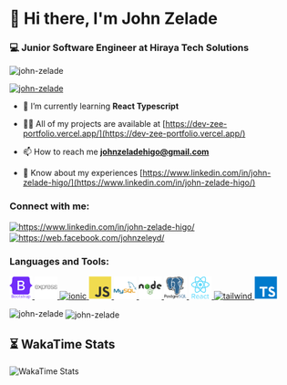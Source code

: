 <h1 align="left">👋 Hi there, I'm John Zelade</h1>
<h3 align="left">💻 Junior Software Engineer at Hiraya Tech Solutions</h3>

<p align="left"> <img src="https://komarev.com/ghpvc/?username=john-zelade&label=Profile%20views&color=0e75b6&style=flat" alt="john-zelade" /> </p>

<p align="left"> <a href="https://github.com/ryo-ma/github-profile-trophy"><img src="https://github-profile-trophy.vercel.app/?username=john-zelade" alt="john-zelade" /></a> </p>

- 🌱 I’m currently learning **React Typescript**

- 👨‍💻 All of my projects are available at [https://dev-zee-portfolio.vercel.app/](https://dev-zee-portfolio.vercel.app/)

- 📫 How to reach me **johnzeladehigo@gmail.com**

- 📄 Know about my experiences [https://www.linkedin.com/in/john-zelade-higo/](https://www.linkedin.com/in/john-zelade-higo/)

<h3 align="left">Connect with me:</h3>
<p align="left">
<a href="https://linkedin.com/in/https://www.linkedin.com/in/john-zelade-higo/" target="blank"><img align="center" src="https://raw.githubusercontent.com/rahuldkjain/github-profile-readme-generator/master/src/images/icons/Social/linked-in-alt.svg" alt="https://www.linkedin.com/in/john-zelade-higo/" height="30" width="40" /></a>
<a href="https://fb.com/https://web.facebook.com/johnzeleyd/" target="blank"><img align="center" src="https://raw.githubusercontent.com/rahuldkjain/github-profile-readme-generator/master/src/images/icons/Social/facebook.svg" alt="https://web.facebook.com/johnzeleyd/" height="30" width="40" /></a>
</p>

<h3 align="left">Languages and Tools:</h3>
<p align="left"> <a href="https://getbootstrap.com" target="_blank" rel="noreferrer"> <img src="https://raw.githubusercontent.com/devicons/devicon/master/icons/bootstrap/bootstrap-plain-wordmark.svg" alt="bootstrap" width="40" height="40"/> </a> <a href="https://expressjs.com" target="_blank" rel="noreferrer"> <img src="https://raw.githubusercontent.com/devicons/devicon/master/icons/express/express-original-wordmark.svg" alt="express" width="40" height="40"/> </a> <a href="https://ionicframework.com" target="_blank" rel="noreferrer"> <img src="https://upload.wikimedia.org/wikipedia/commons/d/d1/Ionic_Logo.svg" alt="ionic" width="40" height="40"/> </a> <a href="https://developer.mozilla.org/en-US/docs/Web/JavaScript" target="_blank" rel="noreferrer"> <img src="https://raw.githubusercontent.com/devicons/devicon/master/icons/javascript/javascript-original.svg" alt="javascript" width="40" height="40"/> </a> <a href="https://www.mysql.com/" target="_blank" rel="noreferrer"> <img src="https://raw.githubusercontent.com/devicons/devicon/master/icons/mysql/mysql-original-wordmark.svg" alt="mysql" width="40" height="40"/> </a> <a href="https://nodejs.org" target="_blank" rel="noreferrer"> <img src="https://raw.githubusercontent.com/devicons/devicon/master/icons/nodejs/nodejs-original-wordmark.svg" alt="nodejs" width="40" height="40"/> </a> <a href="https://www.postgresql.org" target="_blank" rel="noreferrer"> <img src="https://raw.githubusercontent.com/devicons/devicon/master/icons/postgresql/postgresql-original-wordmark.svg" alt="postgresql" width="40" height="40"/> </a> <a href="https://reactjs.org/" target="_blank" rel="noreferrer"> <img src="https://raw.githubusercontent.com/devicons/devicon/master/icons/react/react-original-wordmark.svg" alt="react" width="40" height="40"/> </a> <a href="https://tailwindcss.com/" target="_blank" rel="noreferrer"> <img src="https://www.vectorlogo.zone/logos/tailwindcss/tailwindcss-icon.svg" alt="tailwind" width="40" height="40"/> </a> <a href="https://www.typescriptlang.org/" target="_blank" rel="noreferrer"> <img src="https://raw.githubusercontent.com/devicons/devicon/master/icons/typescript/typescript-original.svg" alt="typescript" width="40" height="40"/> </a> </p>

<p><img align="left" src="https://github-readme-stats.vercel.app/api/top-langs?username=john-zelade&show_icons=true&locale=en&layout=compact" alt="john-zelade" /></p>

<p>&nbsp;<img align="center" src="https://github-readme-stats.vercel.app/api?username=john-zelade&show_icons=true&locale=en" alt="john-zelade" /></p>

## ⏳ WakaTime Stats
<!-- Replace johnzelade with your actual WakaTime username -->
<p><img src="https://github-readme-stats.vercel.app/api/wakatime?username=john-zelade&layout=compact&theme=default" alt="WakaTime Stats" /></p>

